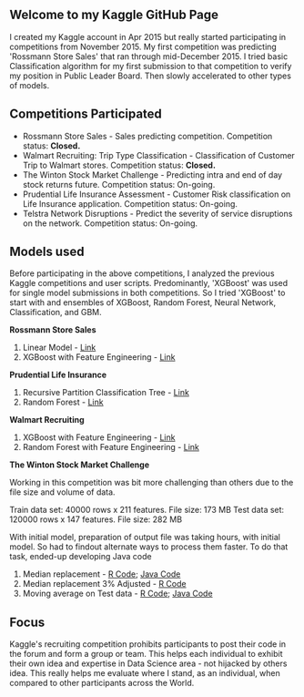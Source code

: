 ## Welcome to my Kaggle GitHub Page
I created my Kaggle account in Apr 2015 but really started participating in competitions from November 2015. My first competition was predicting 'Rossmann Store Sales' that ran through mid-December 2015. I tried basic Classification algorithm for my first submission to that competition to verify my position in Public Leader Board. Then slowly accelerated to other types of models.

## Competitions Participated
* Rossmann Store Sales - Sales predicting competition. Competition status: **Closed.**
* Walmart Recruiting: Trip Type Classification - Classification of Customer Trip to Walmart stores. Competition status: **Closed.**
* The Winton Stock Market Challenge - Predicting intra and end of day stock returns future. Competition status: On-going.
* Prudential Life Insurance Assessment - Customer Risk classification on Life Insurance application. Competition status: On-going.
* Telstra Network Disruptions -  Predict the severity of service disruptions on the network. Competition status: On-going.

## Models used
Before participating in the above competitions, I analyzed the previous Kaggle competitions and user scripts. Predominantly, 'XGBoost' was used for single model submissions in both competitions. So I tried 'XGBoost' to start with and ensembles of XGBoost, Random Forest, Neural Network, Classification, and GBM.

**Rossmann Store Sales**
  1. Linear Model - [Link](https://github.com/socratesk/kaggle/blob/master/Rossmann/1-LinearModel.R)
  2. XGBoost with Feature Engineering - [Link](https://github.com/socratesk/kaggle/blob/master/Rossmann/2-XGBoost-FeatureEngg.R)

**Prudential Life Insurance**
  1. Recursive Partition Classification Tree - [Link](https://github.com/socratesk/kaggle/blob/master/Prudential/1-Classification.R)
  2. Random Forest - [Link](https://github.com/socratesk/kaggle/blob/master/Prudential/2-RandomForest.R)

**Walmart Recruiting**
  1. XGBoost with Feature Engineering - [Link](https://github.com/socratesk/kaggle/blob/master/Walmart-1/1-XGBoost-FeatureEngg.R)
  2. Random Forest with Feature Engineering - [Link](https://github.com/socratesk/kaggle/blob/master/Walmart-1/2-RandomForest-FeatureEngg.R)

**The Winton Stock Market Challenge**

Working in this competition was bit more challenging than others due to the file size and volume of data.

Train data set: 40000 rows x 211 features. File size: 173 MB
Test data set: 120000 rows x 147 features. File size: 282 MB


With initial model, preparation of output file was taking hours, with initial model. So had to findout alternate ways to process them faster. To do that task, ended-up developing Java code 

  1. Median replacement - [R Code](https://github.com/socratesk/kaggle/blob/master/Winton/1-MedianRepl.R); [Java Code](https://github.com/socratesk/kaggle/blob/master/Winton/1_Output.java)
  2. Median replacement 3% Adjusted - [R Code](https://github.com/socratesk/kaggle/blob/master/Winton/2-Adjusted_3perc_MedianRepl.R)
  3. Moving average on Test data - [R Code](https://github.com/socratesk/kaggle/blob/master/Winton/3-MovingAverage.R); [Java Code](https://github.com/socratesk/kaggle/blob/master/Winton/3_Csvfile.java)

## Focus
Kaggle's recruiting competition prohibits participants to post their code in the forum and form a group or team. This helps each individual to exhibit their own idea and expertise in Data Science area - not hijacked by others idea. This really helps me evaluate where I stand, as an individual, when compared to other participants across the World. 
